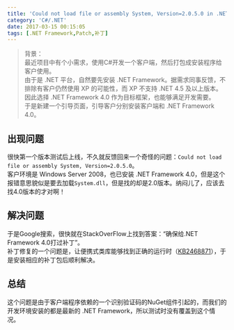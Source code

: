 ```yaml
---
title: 'Could not load file or assembly System, Version=2.0.5.0 in .NET 4'
category: 'C#/.NET'
date: 2017-03-15 00:15:05
tags: [.NET Framework,Patch,补丁]
---
```


>背景：  
最近项目中有个小需求，使用C#开发一个客户端，然后打包成安装程序给客户使用。  
由于是 .NET 平台，自然要先安装 .NET Framework。据需求同事反馈，不排除有客户仍然使用 XP 的可能性，而 XP 不支持 .NET 4.5 及以上版本。因此选择 .NET Framework 4.0 作为目标框架，也能够满足开发需要。  
于是新建一个引导页面，引导客户分别安装客户端和 .NET Framework 4.0。  

## 出现问题
很快第一个版本测试后上线，不久就反馈回来一个奇怪的问题：`Could not load file or assembly System, Version=2.0.5.0`。  
客户环境是 Windows Server 2008，也已安装 .NET Framework 4.0，但是这个报错意思貌似是要去加载`System.dll`，但是找的却是2.0版本。纳闷儿了，应该去找4.0版本的才对啊！  

<!--more-->

## 解决问题
于是Google搜索，很快就在StackOverFlow上找到答案：“确保给.NET Framework 4.0打过补丁”。  
补丁修复的一个问题是，让便携式类库能够找到正确的运行时（[KB2468871][KB2468871_link]），于是安装相应的补丁包后顺利解决。

## 总结
这个问题是由于客户端程序依赖的一个识别验证码的NuGet组件引起的，而我们的开发环境安装的都是最新的 .NET Framework，所以测试时没有覆盖到这个情况。  






[KB2468871_link]:http://support.microsoft.com/kb/2468871